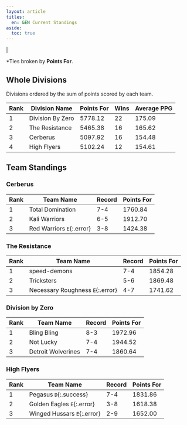 ```yaml
---
layout: article
titles:
  en: &EN Current Standings
aside:
  toc: true
---
```

<!-- 
| LEGEND         |                                    |
| -------------- | ---------------------------------- |
| `D`{:.success} | Clinched divisional seed           |
| `E`{:.error}   | Eliminated from playoff contention |
--> 

<!-- ## Current Playoff Seeds

If the playoff seeds were calculated today, here's who would make the cut.

| Seed | Team Name              | Criteria                                  |
| ---- | ---------------------- | ----------------------------------------- |
| 1st  | Bling Bling            | Division winner with best record\*        |
| 2nd  | speed-demons           | Division winner with second-best record\* |
| 3rd  | Pegasus `D`{:.success} | Division winner with third-best record\*  |
| 4th  | Total domination       | Division winner with worst record\*       |
| 5th  | Not Lucky              | Team with best record among remaining\*   |
| 6th  | Kali Warriors          | Team with most points for among remaining | --> |

\*Ties broken by **Points For**.

## Whole Divisions

Divisions ordered by the sum of points scored by each team.

| Rank | Division Name    | Points For | Wins | Average PPG |
| ---- | ---------------- | ---------- | ---- | ----------- |
| 1    | Division By Zero | 5778.12    | 22   | 175.09      |
| 2    | The Resistance   | 5465.38    | 16   | 165.62      |
| 3    | Cerberus         | 5097.92    | 16   | 154.48      |
| 4    | High Flyers      | 5102.24    | 12   | 154.61      |

## Team Standings

### Cerberus

| Rank | Team Name                 | Record | Points For |
| ---- | ------------------------- | ------ | ---------- |
| 1    | Total Domination          | 7-4    | 1760.84    |
| 2    | Kali Warriors             | 6-5    | 1912.70    |
| 3    | Red Warriors `E`{:.error} | 3-8    | 1424.38    |

### The Resistance

| Rank | Team Name                        | Record | Points For |
| ---- | -------------------------------- | ------ | ---------- |
| 1    | speed-demons                     | 7-4    | 1854.28    |
| 2    | Tricksters                       | 5-6    | 1869.48    |
| 3    | Necessary Roughness `E`{:.error} | 4-7    | 1741.62    |

### Division by Zero

| Rank | Team Name          | Record | Points For |
| ---- | ------------------ | ------ | ---------- |
| 1    | Bling Bling        | 8-3    | 1972.96    |
| 2    | Not Lucky          | 7-4    | 1944.52    |
| 3    | Detroit Wolverines | 7-4    | 1860.64    |

### High Flyers

| Rank | Team Name                   | Record | Points For |
| ---- | --------------------------- | ------ | ---------- |
| 1    | Pegasus `D`{:.success}      | 7-4    | 1831.86    |
| 2    | Golden Eagles `E`{:.error}  | 3-8    | 1618.38    |
| 3    | Winged Hussars `E`{:.error} | 2-9    | 1652.00    |


